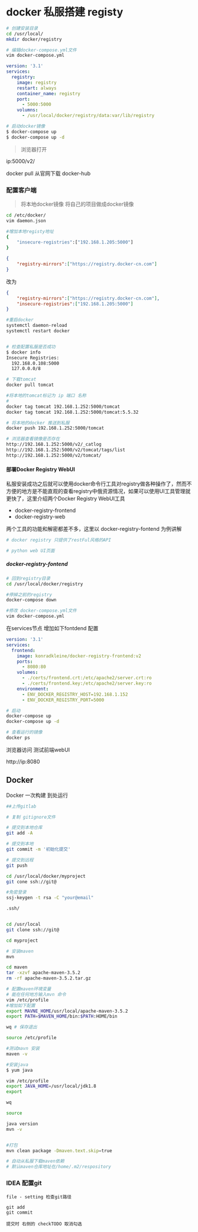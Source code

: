 # docker 私服搭建 registy

```bash
# 创建安装目录
cd /usr/local/
mkdir docker/registry

# 编辑docker-compose.yml文件
vim docker-compose.yml
```

```yml
version: '3.1'
services:
  registry:
    image: registry
    restart: always
    container_name: registry
    port:
      - 5000:5000
    volumns:
      - /usr/local/docker/registry/data:var/lib/registry
```

```bash
# 启动docker镜像
$ docker-compose up
$ docker-compose up -d
```

> 浏览器打开

ip:5000/v2/

docker pull 从官网下载 docker-hub



### 配置客户端

> 将本地docker镜像 将自己的项目做成docker镜像


```bash
cd /etc/docker/
vim daemon.json

#增加本地registy地址
{
	"insecure-registries":["192.168.1.205:5000"]
}

```

```json
{
    "registry-mirrors":["https://registry.docker-cn.com"]
}
```

改为

```json
{
    "registry-mirrors":["https://registry.docker-cn.com"],
    "insecure-registries":["192.168.1.205:5000"]
}
```

```bash
#重启docker
systemctl daemon-reload
systemctl restart docker


# 检查配置私服是否成功
$ docker info
Insecure Registries:
  192.168.0.108:5000
  127.0.0.0/8

# 下载tomcat
docker pull tomcat

#将本地的tomcat标记为 ip 端口 名称
# 
docker tag tomcat 192.168.1.252:5000/tomcat
docker tag tomcat 192.168.1.252:5000/tomcat:5.5.32

# 将本地的docker 推送到私服
docker push 192.168.1.252:5000/tomcat

# 浏览器查看镜像是否存在
http://192.168.1.252:5000/v2/_catlog
http://192.168.1.252:5000/v2/tomcat/tags/list
http://192.168.1.252:5000/v2/tomcat/

```
#### 部署Docker Registry WebUI

私服安装成功之后就可以使用docker命令行工具对registry做各种操作了，然而不方便的地方是不能直观的查看registry中俄资源情况，如果可以使用UI工具管理就更快了，这里介绍两个Docker Registry WebUI工具

- docker-registry-frontend
- docker-registry-web

两个工具的功能和解密都差不多，这里以 docker-registry-fontend 为例讲解
```bash
# docker registry 只提供了restFul风格的API

# python web UI页面

```

##### docker-registry-fontend




```bash
# 回到registry目录
cd /usr/local/docker/registry

#停掉之前的registry
docker-compose down

#修改 docker-compose.yml文件
vim docker-compose.yml
```
在services节点 增加如下fontdend 配置

```yml
version: '3.1'
services:
  frontend:
    image: konradkleine/docker-registry-frontend:v2
    ports:
      - 8080:80
    volumes:
      - ./certs/frontend.crt:/etc/apache2/server.crt:ro
      - ./certs/frontend.key:/etc/apache2/server.key:ro
    environment:
      - ENV_DOCKER_REGISTRY_HOST=192.168.1.152
      - ENV_DOCKER_REGISTRY_PORT=5000

```

```bash
# 启动
docker-compose up 
docker-compose up -d

# 查看运行的镜像
docker ps
```

浏览器访问 测试前端webUI

http://ip:8080





## Docker 



Docker 一次构建 到处运行

```bash
##上传gitlab

# 复制 gitignore文件

# 提交到本地仓库
git add -A

# 提交到本地
git commit -m '初始化提交'

# 提交到远程
git push


```

```bash
cd /usr/local/docker/myproject
git cone ssh://git@

#免密登录
ssj-keygen -t rsa -C "your@email"

.ssh/


cd /usr/local
git clone ssh://git@

cd myproject

# 安装maven
mvn 

cd maven
tar -xzvf apache-maven-3.5.2
rm -rf apache-maven-3.5.2.tar.gz

# 配置maven环境变量
# 能在任何地方输入mvn 命令
vim /etc/profile
#增加如下配置
export MAVNE_HOME/usr/local/apache-maven-3.5.2
export PATH=$MAVEN_HOME/bin:$PATH:HOME/bin

wq # 保存退出

source /etc/profile

#测试mavn 安装
maven -v

#安装java
$ yum java

vim /etc/profile
export JAVA_HOME=/usr/local/jdk1.8
export

wq

source 

java version
mvn -v


#打包
mvn clean package -Dmaven.text.skip=true

# 自动从私服下载maven依赖
# 默认maven仓库地址在/home/.m2/respository

```



### IDEA 配置git

```
file - setting 检查git路径

git add
git commit

提交时 右侧的 checkTODO 取消勾选

```


